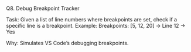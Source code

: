 Q8. Debug Breakpoint Tracker

Task: Given a list of line numbers where breakpoints are set, check if a specific line is a breakpoint.
Example: Breakpoints: [5, 12, 20] → Line 12 → Yes

Why: Simulates VS Code’s debugging breakpoints.